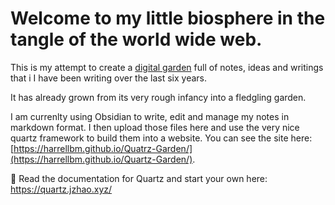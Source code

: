 # Welcome to my little biosphere in the tangle of the world wide web. 

This is my attempt to create a [digital garden](https://jzhao.xyz/posts/networked-thought) full of notes, ideas and writings that i
I have been writing over the last six years. 

It has already grown from its very rough infancy into a fledgling garden.

I am currenlty using Obsidian to write, edit and manage my notes in markdown format. I then upload those files here and use the very nice quartz framework to build them into a website. You can see the site here: [https://harrellbm.github.io/Quatrz-Garden/](https://harrellbm.github.io/Quartz-Garden/).

🔗 Read the documentation for Quartz and start your own here: https://quartz.jzhao.xyz/